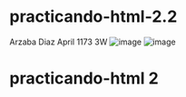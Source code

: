 # practicando-html-2.2
Arzaba Diaz April 1173 3W
![image](https://github.com/user-attachments/assets/762333f6-ac2c-47c7-9f2d-0702c6f07a92)
![image](https://github.com/user-attachments/assets/09fdd6c4-267d-4f61-83a0-867c3c9e329d)
# practicando-html 2

